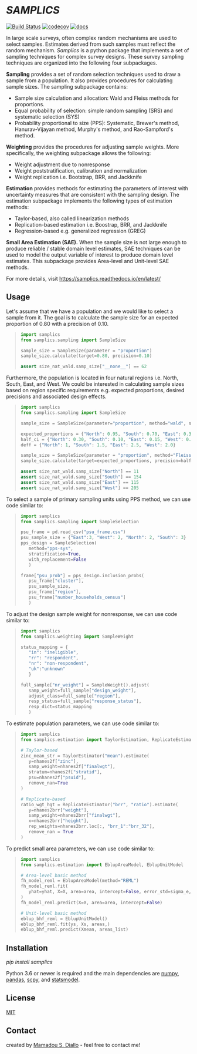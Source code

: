# _SAMPLICS_

[![Build Status](https://travis-ci.com/survey-methods/samplics.svg?branch=master)](https://travis-ci.com/survey-methods/samplics/branches)
[![codecov](https://codecov.io/gh/survey-methods/samplics/branch/master/graph/badge.svg)](https://codecov.io/gh/survey-methods/samplics)
[![docs](https://readthedocs.org/projects/samplics/badge/?version=latest)](https://samplics.readthedocs.io/en/latest/?badge=latest)

In large scale surveys, often complex random mechanisms are used to select
samples. Estimates derived from such samples must reflect the random
mechanism. _Samplics_ is a python package that implements a set of
sampling techniques for complex survey designs. These survey sampling techniques are organized into the following four subpackages.

**Sampling** provides a set of random selection techniques used to draw a sample from a population. It also provides procedures for calculating sample sizes. The sampling subpackage contains:

- Sample size calculation and allocation: Wald and Fleiss methods for proportions.
- Equal probability of selection: simple random sampling (SRS) and systematic selection (SYS)
- Probability proportional to size (PPS): Systematic, Brewer's method, Hanurav-Vijayan method, Murphy's method, and Rao-Sampford's method.

**Weighting** provides the procedures for adjusting sample weights. More specifically, the weighting subpackage allows the following:

- Weight adjustment due to nonresponse
- Weight poststratification, calibration and normalization
- Weight replication i.e. Bootstrap, BRR, and Jackknife

**Estimation** provides methods for estimating the parameters of interest with uncertainty measures that are consistent with the sampling design. The estimation subpackage implements the following types of estimation methods:

- Taylor-based, also called linearization methods
- Replication-based estimation i.e. Boostrap, BRR, and Jackknife
- Regression-based e.g. generalized regression (GREG)

**Small Area Estimation (SAE).** When the sample size is not large enough to produce reliable / stable domain level estimates, SAE techniques can be used to model the output variable of interest to produce domain level estimates. This subpackage provides Area-level and Unit-level SAE methods.

For more details, visit https://samplics.readthedocs.io/en/latest/

## Usage

Let's assume that we have a population and we would like to select a sample from it. The goal is to calculate the sample size for an expected proportion of 0.80 with a precision of 0.10.

> ```python
> import samplics
> from samplics.sampling import SampleSize
>
> sample_size = SampleSize(parameter = "proportion")
> sample_size.calculate(target=0.80, precision=0.10)
>
> assert size_nat_wald.samp_size["__none__"] == 62
> ```

Furthermore, the population is located in four natural regions i.e. North, South, East, and West. We could be interested in calculating sample sizes based on region specific requirements e.g. expected proportions, desired precisions and associated design effects.

> ```python
> import samplics
> from samplics.sampling import SampleSize
>
> sample_size = SampleSize(parameter="proportion", method="wald", stratification=True)
>
> expected_proportions = {"North": 0.95, "South": 0.70, "East": 0.30, "West": 0.50}
> half_ci = {"North": 0.30, "South": 0.10, "East": 0.15, "West": 0.10}
> deff = {"North": 1, "South": 1.5, "East": 2.5, "West": 2.0}
>
> sample_size = SampleSize(parameter = "proportion", method="Fleiss", stratification=True)
> sample_size.calculate(target=expected_proportions, precision=half_ci, deff=deff)
>
> assert size_nat_wald.samp_size["North"] == 11
> assert size_nat_wald.samp_size["South"] == 154
> assert size_nat_wald.samp_size["East"] == 115
> assert size_nat_wald.samp_size["West"] == 205
> ```

To select a sample of primary sampling units using PPS method,
we can use code similar to:

> ```python
> import samplics
> from samplics.sampling import SampleSelection
>
> psu_frame = pd.read_csv("psu_frame.csv")
> psu_sample_size = {"East":3, "West": 2, "North": 2, "South": 3}
> pps_design = SampleSelection(
>    method="pps-sys",
>    stratification=True,
>    with_replacement=False
>    )
>
> frame["psu_prob"] = pps_design.inclusion_probs(
>    psu_frame["cluster"],
>    psu_sample_size,
>    psu_frame["region"],
>    psu_frame["number_households_census"]
>    )
> ```

To adjust the design sample weight for nonresponse,
we can use code similar to:

> ```python
> import samplics
> from samplics.weighting import SampleWeight
>
> status_mapping = {
>    "in": "ineligible",
>    "rr": "respondent",
>    "nr": "non-respondent",
>    "uk":"unknown"
>    }
>
> full_sample["nr_weight"] = SampleWeight().adjust(
>    samp_weight=full_sample["design_weight"],
>    adjust_class=full_sample["region"],
>    resp_status=full_sample["response_status"],
>    resp_dict=status_mapping
>    )
> ```

To estimate population parameters, we can use code similar to:

> ```python
> import samplics
> from samplics.estimation import TaylorEstimation, ReplicateEstimator
>
> # Taylor-based
> zinc_mean_str = TaylorEstimator("mean").estimate(
>    y=nhanes2f["zinc"],
>    samp_weight=nhanes2f["finalwgt"],
>    stratum=nhanes2f["stratid"],
>    psu=nhanes2f["psuid"],
>    remove_nan=True
> )
>
> # Replicate-based
> ratio_wgt_hgt = ReplicateEstimator("brr", "ratio").estimate(
>    y=nhanes2brr["weight"],
>    samp_weight=nhanes2brr["finalwgt"],
>    x=nhanes2brr["height"],
>    rep_weights=nhanes2brr.loc[:, "brr_1":"brr_32"],
>    remove_nan = True
> )
> ```

To predict small area parameters, we can use code similar to:

> ```python
> import samplics
> from samplics.estimation import EblupAreaModel, EblupUnitModel
>
> # Area-level basic method
> fh_model_reml = EblupAreaModel(method="REML")
> fh_model_reml.fit(
>    yhat=yhat, X=X, area=area, intercept=False, error_std=sigma_e, tol=1e-4,
> )
> fh_model_reml.predict(X=X, area=area, intercept=False)
>
> # Unit-level basic method
> eblup_bhf_reml = EblupUnitModel()
> eblup_bhf_reml.fit(ys, Xs, areas,)
> eblup_bhf_reml.predict(Xmean, areas_list)
> ```

## Installation

_pip install samplics_

Python 3.6 or newer is required and the main dependencies are [numpy](https://numpy.org), [pandas](https://pandas.pydata.org), [scpy](https://www.scipy.org), and [statsmodel](https://www.statsmodels.org/stable/index.h.tml).

## License

[MIT](https://github.com/survey-methods/samplics/blob/master/license.txt)

## Contact

created by [Mamadou S. Diallo](https://twitter.com/MamadouSDiallo) - feel free to contact me!

